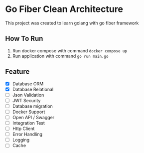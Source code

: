 # Go Fiber Clean Architecture

This project was created to learn golang with go fiber framework

## How To Run

1. Run docker compose with command `docker compose up`
2. Run application with command `go run main.go`

## Feature

- [x] Database ORM
- [x] Database Relational
- [ ] Json Validation
- [ ] JWT Security
- [ ] Database migration
- [ ] Docker Support
- [ ] Open API / Swagger
- [ ] Integration Test
- [ ] Http Client
- [ ] Error Handling
- [ ] Logging
- [ ] Cache
